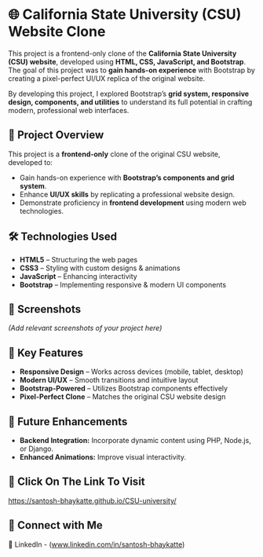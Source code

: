 # 🌐 California State University (CSU) Website Clone

This project is a frontend-only clone of the **California State University (CSU) website**, developed using **HTML, CSS, JavaScript, and Bootstrap**. The goal of this project was to **gain hands-on experience** with Bootstrap by creating a pixel-perfect UI/UX replica of the original website.

By developing this project, I explored Bootstrap’s **grid system, responsive design, components, and utilities** to understand its full potential in crafting modern, professional web interfaces.

## 🚀 Project Overview

This project is a **frontend-only** clone of the original CSU website, developed to:
- Gain hands-on experience with **Bootstrap’s components and grid system**.
- Enhance **UI/UX skills** by replicating a professional website design.
- Demonstrate proficiency in **frontend development** using modern web technologies.
  

## 🛠️ Technologies Used
- **HTML5** – Structuring the web pages
- **CSS3** – Styling with custom designs & animations
- **JavaScript** – Enhancing interactivity
- **Bootstrap** – Implementing responsive & modern UI components


## 📸 Screenshots
*(Add relevant screenshots of your project here)*


## 🎯 Key Features
- **Responsive Design** – Works across devices (mobile, tablet, desktop)
- **Modern UI/UX** – Smooth transitions and intuitive layout
- **Bootstrap-Powered** – Utilizes Bootstrap components effectively
- **Pixel-Perfect Clone** – Matches the original CSU website design

## 📌 Future Enhancements
- **Backend Integration:** Incorporate dynamic content using PHP, Node.js, or Django.
- **Enhanced Animations:** Improve visual interactivity.


## 🔗 Click On The Link To Visit
https://santosh-bhaykatte.github.io/CSU-university/

## 📩 Connect with Me
🔗 LinkedIn - (www.linkedin.com/in/santosh-bhaykatte)

